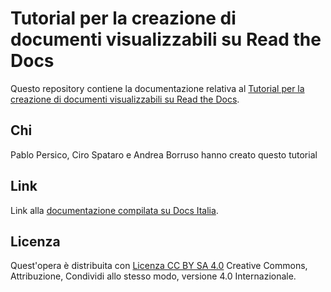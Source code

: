 Tutorial per la creazione di documenti visualizzabili su Read the Docs
==================================================

Questo repository contiene la documentazione relativa al [Tutorial per la creazione di documenti visualizzabili su Read the Docs](http://come-creare-guida.readthedocs.io). 

Chi
----
Pablo Persico, Ciro Spataro e Andrea Borruso hanno creato questo tutorial


Link
----

Link alla [documentazione compilata su Docs Italia](https://github.com/italia/docs-italia-starter-kit/tree/master/repo-documento).


Licenza
----
Quest'opera è distribuita con [Licenza CC BY SA 4.0](https://creativecommons.org/licenses/by-sa/4.0/deed.it) Creative Commons,  Attribuzione, Condividi allo stesso modo, versione 4.0 Internazionale.
